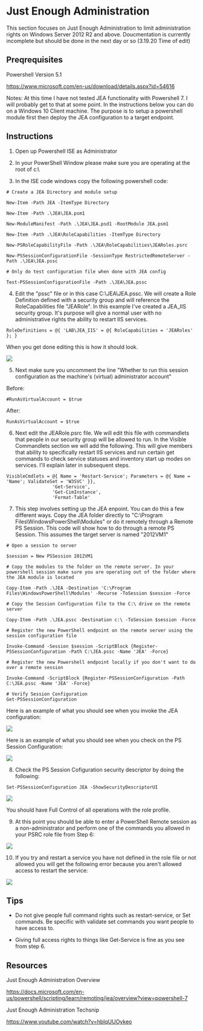 # Just Enough Administration

This section focuses on Just Enough Administration to limit administration rights on Windows Server 2012 R2 and above. Doucmentation is currently incomplete but should be done in the next day or so (3.19.20 Time of edit)

## Preqrequisites

Powershell Version 5.1

https://www.microsoft.com/en-us/download/details.aspx?id=54616

Notes: At this time I have not tested JEA functionality with Powershell 7. I will probably get to that at some point. In the instructions below you can do on a Windows 10 Client machine. The purpose is to setup a powershell module first then deploy the JEA configuration to a target endpoint.

## Instructions

1. Open up Powershell ISE as Administrator

2. In your PowerShell Window please make sure you are operating at the root of c:\

3. In the ISE code windows copy the following powershell code:

```
# Create a JEA Directory and module setup

New-Item -Path JEA -ItemType Directory

New-Item -Path .\JEA\JEA.psm1

New-ModuleManifest -Path .\JEA\JEA.psd1 -RootModule JEA.psm1

New-Item -Path .\JEA\RoleCapabilities -ItemType Directory

New-PSRoleCapabilityFile -Path .\JEA\RoleCapabilities\JEARoles.psrc

New-PSSessionConfigurationFile -SessionType RestrictedRemoteServer -Path .\JEA\JEA.pssc

# Only do test configuration file when done with JEA config

Test-PSSessionConfigurationFile -Path .\JEA\JEA.pssc
```

4. Edit the "pssc" file or in this case C:\JEA\JEA.pssc. We will create a Role Definition defined with a security group and will reference the RoleCapabilities file "JEARole". In this example I've created a JEA_IIS security group. It's purpose will give a normal user with no administrative rights the ability to restart IIS services. 

```
RoleDefinitions = @{ 'LAB\JEA_IIS' = @{ RoleCapabilities = 'JEARoles' }; }
```

When you get done editing this is how it should look.

![](https://github.com/rootsecdev/Microsoft-Blue-Forest/blob/master/Powershell/JEA/Screenshots/JEA1.PNG)

5. Next make sure you uncomment the line "Whether to run this session configuration as the machine's (virtual) administrator account"

Before:

```
#RunAsVirtualAccount = $true
```

After:

```
RunAsVirtualAccount = $true
```

6. Next edit the JEARole.psrc file. We will edit this file with commandlets that people in our security group will be allowed to run. In the Visible Commandlets section we will add the following. This will give members that ability to specifically restart IIS services and run certain get commands to check service statuses and inventory start up modes on services. I'll explain later in subsequent steps. 

```
VisibleCmdlets = @{ Name = 'Restart-Service'; Parameters = @{ Name = 'Name'; ValidateSet = 'W3SVC' }},
                 'Get-Service',
                 'Get-CimInstance',
                 'Format-Table'
```

7. This step involves setting up the JEA enpoint. You can do this a few different ways. Copy the JEA folder directly to "C:\Program Files\WindowsPowerShell\Modules" or do it remotely through a Remote PS Session. This code will show how to do through a remote PS Session. This assumes the target server is named "2012VM1"

```
# Open a session to server

$session = New PSSession 2012VM1

# Copy the modules to the folder on the remote server. In your powershell session make sure you are operating out of the folder where the JEA module is located

Copy-Item -Path .\JEA -Destination 'C:\Program Files\WindowsPowerShell\Modules' -Recurse -ToSession $session -Force

# Copy the Session Configuration file to the C:\ drive on the remote server

Copy-Item -Path .\JEA.pssc -Destination c:\ -ToSession $session -Force

# Register the new PowerShell endpoint on the remote server using the session configuration file

Invoke-Command -Session $session -ScriptBlock {Register-PSSessionConfiguration -Path C:\JEA.pssc -Name 'JEA' -Force}

# Register the new Powershell endpoint locally if you don't want to do over a remote session

Invoke-Command -ScriptBlock {Register-PSSessionConfiguration -Path C:\JEA.pssc -Name 'JEA' -Force}

# Verify Session Configuration 
Get-PSSessionConfiguration

```
Here is an example of what you should see when you invoke the JEA configuration:

![](https://github.com/rootsecdev/Microsoft-Blue-Forest/blob/master/Powershell/JEA/Screenshots/JEA2.PNG)

Here is an example of what you should see when you check on the PS Session Configuration:

![](https://github.com/rootsecdev/Microsoft-Blue-Forest/blob/master/Powershell/JEA/Screenshots/JEA4.PNG)

8. Check the PS Session Cofiguration security descriptor by doing the following:

```
Set-PSSessionConfiguration JEA -ShowSecurityDescriptorUI
```

![](https://github.com/rootsecdev/Microsoft-Blue-Forest/blob/master/Powershell/JEA/Screenshots/JEA3.PNG)

You should have Full Control of all operations with the role profile.

9. At this point you should be able to enter a PowerShell Remote session as a non-administrator and perform one of the commands you allowed in your PSRC role file from Step 6:

![](https://github.com/rootsecdev/Microsoft-Blue-Forest/blob/master/Powershell/JEA/Screenshots/JEA5.PNG)

10. If you try and restart a service you have not defined in the role file or not allowed you will get the following error because you aren't allowed access to restart the service: 

![](https://github.com/rootsecdev/Microsoft-Blue-Forest/blob/master/Powershell/JEA/Screenshots/JEA6.PNG)

## Tips

- Do not give people full command rights such as restart-service, or Set commands. Be specific with validate set commands you want people to have access to. 

- Giving full access rights to things like Get-Service is fine as you see from step 6. 

## Resources

Just Enough Administration Overview

https://docs.microsoft.com/en-us/powershell/scripting/learn/remoting/jea/overview?view=powershell-7

Just Enough Administration Techsnip

https://www.youtube.com/watch?v=hblqUUOykeo
